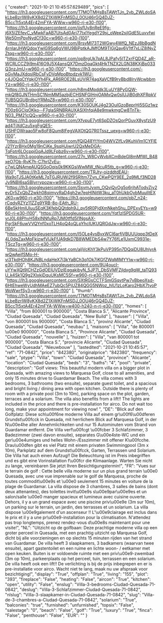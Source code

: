 {
"created": "2021-10-21 10:45:57.629489",
"pics": [
"https://lh3.googleusercontent.com/T7MOTMHsBsTAWtTJn_2vb_ZWLdoSAkLbeBzrIW8yKX8d2Z1XjWKFnMSDJ_0OU46rGQ4DJZ-B5ccTt5xtA4Er42mFYA-WWw=w960-rj-e30-l100",
"https://lh3.googleusercontent.com/jjsfUy8nReE9fg-j6X5IZEfevC_vMwkFaAB7UtsAd0Arj77txIYegdY29sj_oWee2sjIGdE5LuvvfwiWe50mPpvNydCf30c=w960-rj-e30-l100",
"https://lh3.googleusercontent.com/8rsvMl73T2WGwy4WfQ_NEzJ8bBgdN4rnlarJHWQdoxYwIG9Sq6gVWU9BjPptkAJMfOM9TlGjQav6V1tf7xLjZ8lNyZZtqg=w960-rj-e30-l100",
"https://lh3.googleusercontent.com/op8rgUk7pAL8JPafy5lTZxrFQD4Z_aR-WCRLCCZ9i9m416O9J5X4ansQX7DmzDqaGkt4HkTNZX2LGN38KXjBp033Q3nzJmU=w960-rj-e30-l100",
"https://lh3.googleusercontent.com/-pGvMaJXdqsIRbCsFvDVqMpoBtpdzvk1WU-c4JOQqCtYqkiOYh4Fk_AR6ROE28LsUVlR74agXaVCfB9rvBbd8IrvWcwbbmYz=w960-rj-e30-l100",
"https://lh3.googleusercontent.com/h8m4Mpddk3LuUY8PyGQW-mkQf8GJNTHmSC1NmMM5azbjECHSNFGlHnjOAMxQw0sIUJjB0dhXFRpkV7UB5QGUBrdbgYRMqZ8=w960-rj-e30-l100",
"https://lh3.googleusercontent.com/K30SOUKJ4g23OulGzoBeprHi5SGz1wz7D0z6GClqOKko--F7glaSRNBRAUXASlXhfqiA8e9mwkmgCw8TnTk-N03_PM21cQQ=w960-rj-e30-l100",
"https://lh3.googleusercontent.com/XfvpuE7yt6SpDZOsQorPGuvX8ysfzU9ad4TjXdCzu5xgFgQE5-USHFOWraao5Fw8oF8Qum8lFegVAXOtQG7R0Tssz_uexg=w960-rj-e30-l100",
"https://lh3.googleusercontent.com/fQiQ48YtYm04WVZIfLy9KuhVlm1CYFlEJ21YzrBHx0Mg19nCjKe_9sqHJjwrU2QxMeDGA-TqFptr6LOcppjGqAJd9LFpbz6v=w960-rj-e30-l100",
"https://lh3.googleusercontent.com/27n_W8CyWvbXCmBdeGl8mMfWI_B48xeO7Ob-RvK7h-C7hrIZvEu-c7wLQNAmeAUQSGoOqis0k9KKGsiWwMW_tNcuR5tb_g=w960-rj-e30-l100",
"https://lh3.googleusercontent.com/TRJty-oizddtdEAU-Wa9oTJSJA0tKeML7qTGJRUWi2f9SRItm7Zvn_CKwPQY9EE_2q9MLf3ND28Jy9NBI6saSBIyrrvpozw=w960-rj-e30-l100",
"https://lh3.googleusercontent.com/SsvmJyxm_OQviQvOg5o6rjhATodvZjv2evDr5ZxQbZ2wkh08qimyvRaD4gh2w7epHINitW3ku_aT0hUkbOybMuuIltEXJK0=w960-rj-e30-l100",
"https://lh3.googleusercontent.com/pb7_n24-rCqdyRZYz11ZZg9YRB-8o-EAth_RU-6Be5kHmIUIuuSEqK3KfebQQtdph9J_pv5tR0PjdXmNkeh5hu_DPExvEYs=w960-rj-e30-l100",
"https://lh3.googleusercontent.com/Yqt1zlSPDG5UR-yrJ0L48PhvH58xlNNfuRp7JM0tffd5I1NgsAX-PgrSkF6uwVVQYnf0xoTLH4oQ4oQLpYhclUKUQRGdJw=w960-rj-e30-l100",
"https://lh3.googleusercontent.com/I5OLe4vsBvxWCI6arfjVBUUUqpp3tDeX4L0dqZaxMpFkjzwfVlJkFfJA9dkD7B8WMEDbS4w7Y76fLe1UxmC9931e-TSczTg=w960-rj-e30-l100",
"https://lh3.googleusercontent.com/aIjVcKhY3kPuVP395n7DQqiDU8UhlyrAwQwAejfSMo-H-vi3TkdHOh8KJNBLndaHeX7i3kYaBCh3q1Ok7jKGfZWqMIMYYIw=w960-rj-e30-l100",
"https://lh3.googleusercontent.com/9U4oucI-uYYwXQt9lCHZzGdOEIUVDzIEqgakibyN_5JP7I_DbSVMFZjldxg9qW_taTQ93U_k4Sk1Q9g2XIxkjDquUKsMC5Sf=w960-rj-e30-l100",
"https://lh3.googleusercontent.com/SXtRGsCCTFSmGSqvtPw7vBbeoXsd-6HtEhweWyUdhMAeEZ7ubQc5PjUZ84QGG5NWoz_hlU1zLoKaro2HbX7tyoPWoWwrfSy3=w960-rj-e30-l100"
],
"thumb": "https://lh3.googleusercontent.com/T7MOTMHsBsTAWtTJn_2vb_ZWLdoSAkLbeBzrIW8yKX8d2Z1XjWKFnMSDJ_0OU46rGQ4DJZ-B5ccTt5xtA4Er42mFYA-WWw=w400-h240-n-rj-e30-l100",
"homes": [
"Villa",
"from 800001 to 900000",
"Costa Blanca S.",
"Alicante Province",
"Ciudad Quesada",
"Ciudad Quesada",
"New Build"
],
"hauser": [
"Villa",
"von 800001 bis 900000",
"Costa Blanca S.",
"provinz Alicante",
"Ciudad Quesada",
"Ciudad Quesada",
"neubau"
],
"maisons": [
"Villa",
"de 800001 \u00e0 900000",
"Costa Blanca S.",
"Province Alicante",
"Ciudad Quesada",
"Ciudad Quesada",
"nouvelle"
],
"huizen": [
"Villa",
"van 800001 tot 900000",
"Costa Blanca S.",
"provincie Alicante",
"Ciudad Quesada",
"Ciudad Quesada",
"Nieuwbouw"
],
"lastedited": "2021-10-21 10:45:57",
"ref": "71-0842",
"price": "842380",
"originalprice": "842380",
"frequency": "sale",
"ptype": "Villa",
"town": "Ciudad Quesada",
"province": "Alicante",
"location": "Ciudad Quesada",
"beds": "3",
"baths": "4",
"pool": "private",
"description": "Golf views: This beautiful modern villa on a bigger plot in Quesada, with amazing views to Marquesa Golf, close to all amenities, and only 15 minutes drive to Guardamar Beach. The villa comes with 3 bedrooms, 3 bathrooms (two ensuite), separate guest toilet, and a spacious and bright living / dining area with open kitchen. Outside there is plenty of room with a private pool (3m to 10m), parking space on the plot, garden, terraces and a solarium. The villa also benefits from a lift!! The lights are included in the price and there is pre-installation for airco. Do not wait too long, make your appointment for viewing now!  ",
"DE": "Blick auf den Golfplatz: Diese sch\u00f6ne moderne Villa auf einem gr\u00f6\u00dferen Grundst\u00fcck in Quesada, mit herrlichem Blick auf Marquesa Golf, in der N\u00e4he aller Annehmlichkeiten und nur 15 Autominuten vom Strand von Guardamar entfernt. Die Villa verf\u00fcgt \u00fcber 3 Schlafzimmer, 3 Badezimmer (zwei davon ensuite), separates G\u00e4ste-WC und ein ger\u00e4umiges und helles Wohn-/Esszimmer mit offener K\u00fcche. Drau\u00dfen gibt es viel Platz mit einem privaten Swimmingpool (3m x 10m), Parkplatz auf dem Grundst\u00fcck, Garten, Terrassen und Solarium. Die Villa hat auch einen Aufzug!! Die Beleuchtung ist im Preis inbegriffen und es gibt eine Vorinstallation f\u00fcr die Klimaanlage. Warten Sie nicht zu lange, vereinbaren Sie jetzt Ihren Besichtigungstermin!",
"FR": "Vues sur le terrain de golf : Cette belle villa moderne sur un plus grand terrain \u00e0 Quesada, avec une vue imprenable sur le golf de Marquesa, proche de toutes commodit\u00e9s et \u00e0 seulement 15 minutes en voiture de la plage de Guardamar. La villa dispose de 3 chambres, 3 salles de bains (dont deux attenantes), des toilettes invit\u00e9s s\u00e9par\u00e9es et un salon/salle \u00e0 manger spacieux et lumineux avec cuisine ouverte. Dehors, il y a un grand espace avec une piscine priv\u00e9e (3m sur 10m), un parking sur le terrain, un jardin, des terrasses et un solarium. La villa dispose \u00e9galement d'un ascenseur !! L'\u00e9clairage est inclus dans le prix et il y a une pr\u00e9-installation pour la climatisation. N'attendez pas trop longtemps, prenez rendez-vous d\u00e8s maintenant pour une visite!",
"NL": "Uitzicht op de golfbaan: Deze prachtige moderne villa op een groter perceel in Quesada, met een prachtig uitzicht op Marquesa Golf, dicht bij alle voorzieningen en op slechts 15 minuten rijden van het strand van Guardamar. De villa heeft 3 slaapkamers, 3 badkamers (waarvan twee ensuite), apart gastentoilet en een ruime en lichte woon- / eetkamer met open keuken. Buiten is er voldoende ruimte met een priv\u00e9-zwembad (3m op 10m), parkeerplaats op het perceel, tuin, terrassen en een solarium. De villa heeft ook een lift!! De verlichting is bij de prijs inbegrepen en er is pre-installatie voor airco. Wacht niet te lang, maak nu uw afspraak voor bezichtiging!",
"display": "True",
"offplan": "True",
"living": "155",
"plot": "393",
"fireplace": "False",
"heating": "False",
"aircon": "True",
"kitchen": "open",
"utility": "False",
"enslug": "Villa-3-bedrooms-Ciudad-Quesada-71-0842",
"deslug": "Villa-3-Schlafzimmer-Ciudad-Quesada-71-0842",
"nlslug": "Villa-3-slaapkamer-in-Ciudad-Quesada-71-0842",
"slug": "Villa-de-3-chambres-a-Ciudad-Quesada-71-0842",
"solarium": "True",
"balconies": "true",
"furnished": "unfurnished",
"topsix": "False",
"salestage": "0",
"beach": "False",
"golf": "True",
"luxury": "True",
"finca": "False",
"penthouse": "False",
"EUR": ""
}